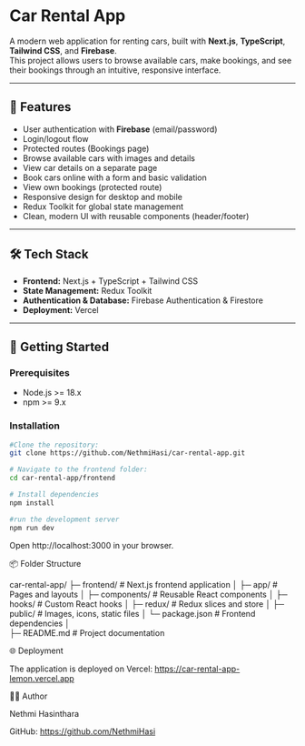 # Car Rental App

A modern web application for renting cars, built with **Next.js**, **TypeScript**, **Tailwind CSS**, and **Firebase**.  
This project allows users to browse available cars, make bookings, and see their bookings through an intuitive, responsive interface.

---

## 🌟 Features

- User authentication with **Firebase** (email/password)
- Login/logout flow
- Protected routes (Bookings page)
- Browse available cars with images and details
- View car details on a separate page
- Book cars online with a form and basic validation
- View own bookings (protected route)
- Responsive design for desktop and mobile
- Redux Toolkit for global state management
- Clean, modern UI with reusable components (header/footer)

---

## 🛠️ Tech Stack

- **Frontend:** Next.js + TypeScript + Tailwind CSS  
- **State Management:** Redux Toolkit  
- **Authentication & Database:** Firebase Authentication & Firestore  
- **Deployment:** Vercel  

---

## 🚀 Getting Started

### Prerequisites

- Node.js >= 18.x  
- npm >= 9.x  

### Installation


```bash
#Clone the repository:
git clone https://github.com/NethmiHasi/car-rental-app.git

# Navigate to the frontend folder:
cd car-rental-app/frontend

# Install dependencies
npm install

#run the development server
npm run dev

```
Open http://localhost:3000
 in your browser.


 📦 Folder Structure

car-rental-app/
├─ frontend/          # Next.js frontend application
│  ├─ app/            # Pages and layouts
│  ├─ components/     # Reusable React components
│  ├─ hooks/          # Custom React hooks
│  ├─ redux/          # Redux slices and store
│  ├─ public/         # Images, icons, static files
│  └─ package.json    # Frontend dependencies
│        
├─ README.md          # Project documentation


🌐 Deployment

The application is deployed on Vercel:
https://car-rental-app-lemon.vercel.app


👩‍💻 Author

Nethmi Hasinthara

GitHub: https://github.com/NethmiHasi
